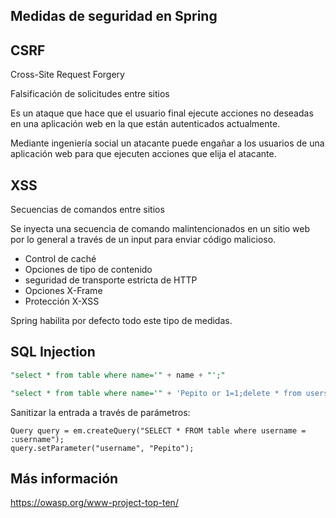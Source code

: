 
## Medidas de seguridad en Spring 

## CSRF 

Cross-Site Request Forgery

Falsificación de solicitudes entre sitios 

Es un ataque que hace que el usuario final ejecute acciones no deseadas 
en una aplicación web en la que están autenticados actualmente. 

Mediante ingeniería social un atacante puede engañar a los usuarios de una aplicación web 
para que ejecuten acciones que elija el atacante.

## XSS 

Secuencias de comandos entre sitios

Se inyecta una secuencia de comando malintencionados en un sitio web por lo general a través
de un input para enviar código malicioso.

* Control de caché 
* Opciones de tipo de contenido
* seguridad de transporte estricta de HTTP 
* Opciones X-Frame 
* Protección X-XSS 

Spring habilita por defecto todo este tipo de medidas. 

## SQL Injection 

```sql 
"select * from table where name='" + name + "';"
```

```sql 
"select * from table where name='" + 'Pepito or 1=1;delete * from users;'
```

Sanitizar la entrada a través de parámetros: 

```
Query query = em.createQuery("SELECT * FROM table where username = :username");
query.setParameter("username", "Pepito");
```

## Más información

https://owasp.org/www-project-top-ten/


